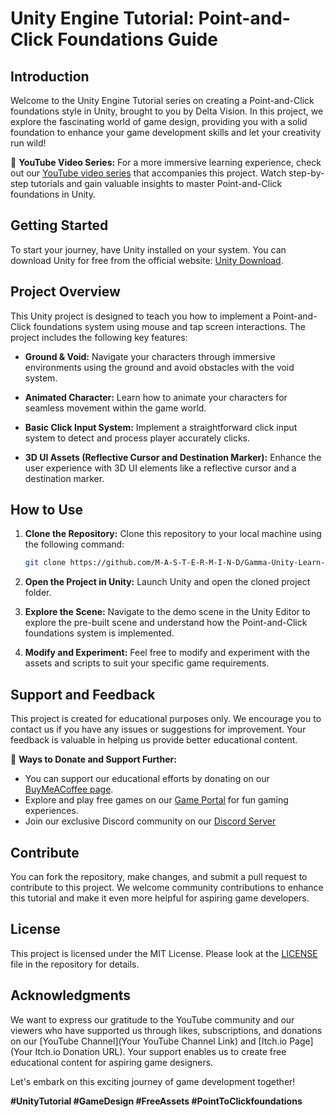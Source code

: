 # Unity Engine Tutorial: Point-and-Click Foundations Guide

## Introduction

Welcome to the Unity Engine Tutorial series on creating a Point-and-Click foundations style in Unity, brought to you by Delta Vision. In this project, we explore the fascinating world of game design, providing you with a solid foundation to enhance your game development skills and let your creativity run wild!

🎥 **YouTube Video Series:** For a more immersive learning experience, check out our [YouTube video series](https://youtube.com/playlist?list=PL1NrJwdQEAA_biX1eEgrFJvRrNDVVJDsf) that accompanies this project. Watch step-by-step tutorials and gain valuable insights to master Point-and-Click foundations in Unity.

## Getting Started

To start your journey, have Unity installed on your system. You can download Unity for free from the official website: [Unity Download](https://unity.com/).

## Project Overview

This Unity project is designed to teach you how to implement a Point-and-Click foundations system using mouse and tap screen interactions. The project includes the following key features:

- **Ground & Void:** Navigate your characters through immersive environments using the ground and avoid obstacles with the void system.

- **Animated Character:** Learn how to animate your characters for seamless movement within the game world.

- **Basic Click Input System:** Implement a straightforward click input system to detect and process player accurately clicks.

- **3D UI Assets (Reflective Cursor and Destination Marker):** Enhance the user experience with 3D UI elements like a reflective cursor and a destination marker.

## How to Use

1. **Clone the Repository:** Clone this repository to your local machine using the following command:
   ```bash
   git clone https://github.com/M-A-S-T-E-R-M-I-N-D/Gamma-Unity-Learn-Jr-Programmer-Submission.git
   ```

2. **Open the Project in Unity:** Launch Unity and open the cloned project folder.

3. **Explore the Scene:** Navigate to the demo scene in the Unity Editor to explore the pre-built scene and understand how the Point-and-Click foundations system is implemented.

4. **Modify and Experiment:** Feel free to modify and experiment with the assets and scripts to suit your specific game requirements.

## Support and Feedback

This project is created for educational purposes only. We encourage you to contact us if you have any issues or suggestions for improvement. Your feedback is valuable in helping us provide better educational content.

💖 **Ways to Donate and Support Further:**
- You can support our educational efforts by donating on our [BuyMeACoffee page](https://bmc.link/intj).
- Explore and play free games on our [Game Portal](https://intj.itch.io/) for fun gaming experiences.
- Join our exclusive Discord community on our [Discord Server](https://discord.gg/fW9jjurxXv)

## Contribute

You can fork the repository, make changes, and submit a pull request to contribute to this project. We welcome community contributions to enhance this tutorial and make it even more helpful for aspiring game developers.

## License

This project is licensed under the MIT License. Please look at the [LICENSE](LICENSE) file in the repository for details.

## Acknowledgments

We want to express our gratitude to the YouTube community and our viewers who have supported us through likes, subscriptions, and donations on our [YouTube Channel](Your YouTube Channel Link) and [Itch.io Page](Your Itch.io Donation URL). Your support enables us to create free educational content for aspiring game designers.

Let's embark on this exciting journey of game development together!

**#UnityTutorial #GameDesign #FreeAssets #PointToClickfoundations**

